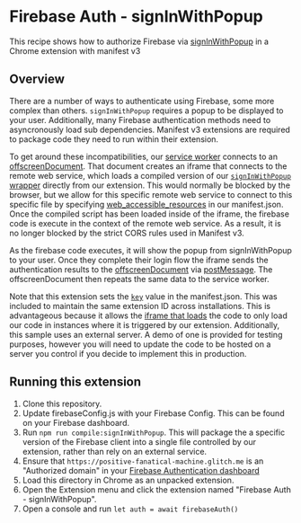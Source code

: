 # Firebase Auth - signInWithPopup

This recipe shows how to authorize Firebase via [signInWithPopup][1] in a Chrome extension with manifest v3

## Overview

There are a number of ways to authenticate using Firebase, some more complex than
others. `signInWithPopup` requires a popup to be displayed to your user.
Additionally, many Firebase authentication methods need to asyncronously load sub
dependencies. Manifest v3 extensions are required to package code they need to
run within their extension.

To get around these incompatibilities, our [service worker][3] connects to an
[offscreenDocument][2]. That document creates an iframe that connects to the
remote web service, which loads a compiled version of our [`signInWithPopup` wrapper][5]
directly from our extension. This would normally be blocked by the browser, but
we allow for this specific remote web service to connect to this specific file by
specifying [web_accessible_resources][6] in our manifest.json. Once the compiled
script has been loaded inside of the iframe, the firebase code is execute in the
context of the remote web service. As a result, it is no longer blocked by the
strict CORS rules used in Manifest v3.

As the firebase code executes, it will show the popup from signInWithPopup to
your user. Once they complete their login flow the iframe sends the authentication
results to the [offscreenDocument][4] via [postMessage][7]. The offscreenDocument
then repeats the same data to the service worker.

Note that this extension sets the [`key`][9] value in the manifest.json. This was
included to maintain the same extension ID across installations. This is
advantageous because it allows the [iframe that loads][10] the code to only load
our code in instances where it is triggered by our extension.
Additionally, this sample uses an external server. A demo of one is provided for testing
purposes, however you will need to update the code to be hosted on a server you
control if you decide to implement this in production.

## Running this extension

1. Clone this repository.
1. Update firebaseConfig.js with your Firebase Config. This can be found on your Firebase dashboard.
1. Run `npm run compile:signInWithPopup`. This will package the a specific version of the Firebase client into a single file controlled by our extension, rather than rely on an external service.
1. Ensure that `https://positive-fanatical-machine.glitch.me` is an "Authorized domain" in your [Firebase Authentication dashboard][8]
1. Load this directory in Chrome as an unpacked extension.
1. Open the Extension menu and click the extension named "Firebase Auth - signInWithPopup".
1. Open a console and run `let auth = await firebaseAuth()`

[1]: https://firebase.google.com/docs/reference/js/v8/firebase.auth.Auth#signinwithpopup
[2]: https://developer.chrome.com/docs/extensions/reference/offscreen/
[3]: ./service_worker.js
[4]: ./offscreen.html
[5]: ./signInWithPopup.js
[6]: https://developer.chrome.com/docs/extensions/mv3/manifest/web_accessible_resources/
[7]: https://developer.mozilla.org/en-US/docs/Web/API/Window/postMessage
[8]: https://console.firebase.google.com/project/_/authentication/settings
[9]: https://developer.chrome.com/docs/extensions/reference/manifest/key
[10]: https://glitch.com/edit/#!/positive-fanatical-machine?path=signInWithPopup.html

